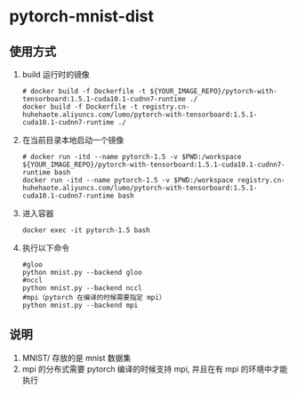 # pytorch-mnist-dist

## 使用方式
1. build 运行时的镜像
    ```shell
    # docker build -f Dockerfile -t ${YOUR_IMAGE_REPO}/pytorch-with-tensorboard:1.5.1-cuda10.1-cudnn7-runtime ./
    docker build -f Dockerfile -t registry.cn-huhehaote.aliyuncs.com/lumo/pytorch-with-tensorboard:1.5.1-cuda10.1-cudnn7-runtime ./
    ```
2. 在当前目录本地启动一个镜像
    ```shell
    # docker run -itd --name pytorch-1.5 -v $PWD:/workspace ${YOUR_IMAGE_REPO}/pytorch-with-tensorboard:1.5.1-cuda10.1-cudnn7-runtime bash
    docker run -itd --name pytorch-1.5 -v $PWD:/workspace registry.cn-huhehaote.aliyuncs.com/lumo/pytorch-with-tensorboard:1.5.1-cuda10.1-cudnn7-runtime bash
    ```
3. 进入容器
    ```shell
    docker exec -it pytorch-1.5 bash
    ```
4. 执行以下命令
    ```shell
    #gloo
    python mnist.py --backend gloo
    #nccl
    python mnist.py --backend nccl
    #mpi（pytorch 在编译的时候需要指定 mpi）
    python mnist.py --backend mpi
    ```

## 说明
1. MNIST/ 存放的是 mnist 数据集
2. mpi 的分布式需要 pytorch 编译的时候支持 mpi, 并且在有 mpi 的环境中才能执行



